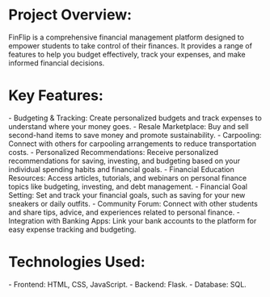 <h1>Project Overview:</h1>
FinFlip is a comprehensive financial management platform designed to empower students to take control of their finances. It provides a range of features to help you budget effectively, track your expenses, and make informed financial decisions.

<h1>Key Features:</h1>
  - Budgeting & Tracking: Create personalized budgets and track expenses to understand where your money goes.
  - Resale Marketplace: Buy and sell second-hand items to save money and promote sustainability.
  - Carpooling: Connect with others for carpooling arrangements to reduce transportation costs.
  - Personalized Recommendations: Receive personalized recommendations for saving, investing, and budgeting based on your individual spending habits and financial goals.
  - Financial Education Resources: Access articles, tutorials, and webinars on personal finance topics like budgeting, investing, and debt management.
  - Financial Goal Setting: Set and track your financial goals, such as saving for your new sneakers or daily outfits.
  - Community Forum: Connect with other students and share tips, advice, and experiences related to personal finance.
  - Integration with Banking Apps: Link your bank accounts to the platform for easy expense tracking and budgeting.
<h1>Technologies Used:</h1>
  - Frontend: HTML, CSS, JavaScript.
  - Backend: Flask.
  - Database: SQL.
